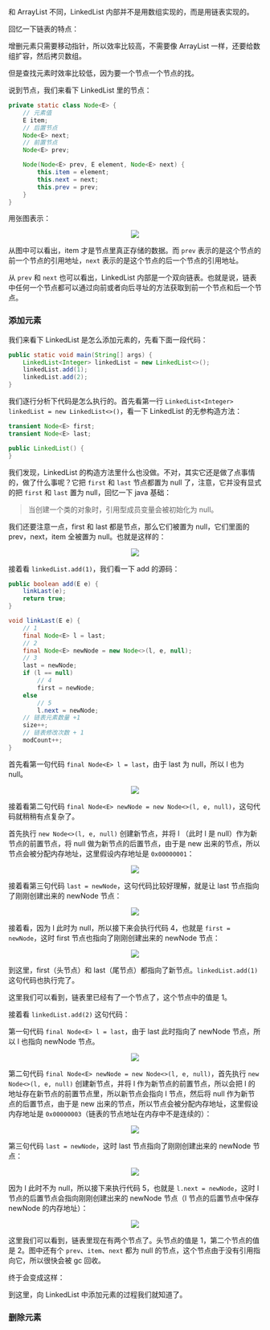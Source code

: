 和 ArrayList 不同，LinkedList 内部并不是用数组实现的，而是用链表实现的。

回忆一下链表的特点：

增删元素只需要移动指针，所以效率比较高，不需要像 ArrayList 一样，还要给数组扩容，然后拷贝数组。

但是查找元素时效率比较低，因为要一个节点一个节点的找。

说到节点，我们来看下 LinkedList 里的节点：

```java
private static class Node<E> {
    // 元素值
    E item;
    // 后置节点
    Node<E> next;
    // 前置节点
    Node<E> prev;

    Node(Node<E> prev, E element, Node<E> next) {
        this.item = element;
        this.next = next;
        this.prev = prev;
    }
}
```

用张图表示：

<p align="center">
  <img src="https://raw.githubusercontent.com/shadowwingz/JavaLife/master/art/LinkedList/LinkedList%20Node.jpg"/>
</p>


从图中可以看出，item 才是节点里真正存储的数据。而 `prev` 表示的是这个节点的前一个节点的引用地址，`next` 表示的是这个节点的后一个节点的引用地址。

从 `prev` 和 `next` 也可以看出，LinkedList 内部是一个双向链表。也就是说，链表中任何一个节点都可以通过向前或者向后寻址的方法获取到前一个节点和后一个节点。

### 添加元素 ###

我们来看下 LinkedList 是怎么添加元素的，先看下面一段代码：

```java
public static void main(String[] args) {
    LinkedList<Integer> linkedList = new LinkedList<>();
    linkedList.add(1);
    linkedList.add(2);
}
```

我们逐行分析下代码是怎么执行的。首先看第一行 `LinkedList<Integer> linkedList = new LinkedList<>()`，看一下 LinkedList 的无参构造方法：

```java
transient Node<E> first;
transient Node<E> last;

public LinkedList() {
}
```

我们发现，LinkedList 的构造方法里什么也没做。不对，其实它还是做了点事情的，做了什么事呢？它把 `first` 和 `last` 节点都置为 null 了，注意，它并没有显式的把 `first` 和 `last` 置为 null，回忆一下 java 基础：

> 当创建一个类的对象时，引用型成员变量会被初始化为 null。

我们还要注意一点，first 和 last 都是节点，那么它们被置为 null，它们里面的 prev，next，item 全被置为 null。也就是这样的：


<p align="center">
  <img src="https://raw.githubusercontent.com/shadowwingz/JavaLife/master/art/LinkedList/LinkedList%E5%88%9D%E5%A7%8B%E5%8C%96.jpg"/>
</p>

接着看 `linkedList.add(1)`，我们看一下 add 的源码：

```java
public boolean add(E e) {
    linkLast(e);
    return true;
}

void linkLast(E e) {
    // 1
    final Node<E> l = last;
    // 2
    final Node<E> newNode = new Node<>(l, e, null);
    // 3
    last = newNode;
    if (l == null)
        // 4
        first = newNode;
    else
        // 5
        l.next = newNode;
    // 链表元素数量 +1
    size++;
    // 链表修改次数 + 1
    modCount++;
}
```

首先看第一句代码 `final Node<E> l = last`，由于 last 为 null，所以 l 也为 null。

<p align="center">
  <img src="https://raw.githubusercontent.com/shadowwingz/JavaLife/master/art/LinkedList/add(1)%E6%B5%81%E7%A8%8B/1.jpg"/>
</p>

接着看第二句代码 `final Node<E> newNode = new Node<>(l, e, null)`，这句代码就稍稍有点复杂了。

首先执行 `new Node<>(l, e, null)` 创建新节点，并将 l （此时 l 是 null）作为新节点的前置节点，将 null 做为新节点的后置节点，由于是 new 出来的节点，所以节点会被分配内存地址，这里假设内存地址是 `0x00000001`：

<p align="center">
  <img src="https://raw.githubusercontent.com/shadowwingz/JavaLife/master/art/LinkedList/add(1)%E6%B5%81%E7%A8%8B/2.jpg"/>
</p>

接着看第三句代码 `last = newNode`，这句代码比较好理解，就是让 last 节点指向了刚刚创建出来的 newNode 节点：

<p align="center">
  <img src="https://raw.githubusercontent.com/shadowwingz/JavaLife/master/art/LinkedList/add(1)%E6%B5%81%E7%A8%8B/3.jpg"/>
</p>

接着看，因为 l 此时为 null，所以接下来会执行代码 4，也就是 `first = newNode`，这时 first 节点也指向了刚刚创建出来的 newNode 节点：

<p align="center">
  <img src="https://raw.githubusercontent.com/shadowwingz/JavaLife/master/art/LinkedList/add(1)%E6%B5%81%E7%A8%8B/4.jpg"/>
</p>

到这里，first（头节点）和 last（尾节点）都指向了新节点。`linkedList.add(1)` 这句代码也执行完了。

这里我们可以看到，链表里已经有了一个节点了，这个节点中的值是 1。

接着看 `linkedList.add(2)` 这句代码：

第一句代码 `final Node<E> l = last`，由于 last 此时指向了 newNode 节点，所以 l 也指向 newNode 节点。

<p align="center">
  <img src="https://raw.githubusercontent.com/shadowwingz/JavaLife/d77c47cde81fa48513bcf413779ae2f7f1a4603a/art/LinkedList/add(2)%E6%B5%81%E7%A8%8B/1.jpg"/>
</p>

第二句代码 `final Node<E> newNode = new Node<>(l, e, null)`，首先执行 `new Node<>(l, e, null)` 创建新节点，并将 l 作为新节点的前置节点，所以会把 l 的地址存在新节点的前置节点里，所以新节点会指向 l 节点，然后将 null 作为新节点的后置节点，由于是 new 出来的节点，所以节点会被分配内存地址，这里假设内存地址是 `0x00000003`（链表的节点地址在内存中不是连续的）：

<p align="center">
  <img src="https://raw.githubusercontent.com/shadowwingz/JavaLife/master/art/LinkedList/add(2)%E6%B5%81%E7%A8%8B/2.jpg"/>
</p>

第三句代码 `last = newNode`，这时 last 节点指向了刚刚创建出来的 newNode 节点：

<p align="center">
  <img src="https://raw.githubusercontent.com/shadowwingz/JavaLife/master/art/LinkedList/add(2)%E6%B5%81%E7%A8%8B/3.jpg"/>
</p>


因为 l 此时不为 null，所以接下来执行代码 5，也就是 `l.next = newNode`，这时 l 节点的后置节点会指向刚刚创建出来的 newNode 节点（l 节点的后置节点中保存 newNode 的内存地址）：

<p align="center">
  <img src="https://raw.githubusercontent.com/shadowwingz/JavaLife/master/art/LinkedList/add(2)%E6%B5%81%E7%A8%8B/4.jpg"/>
</p>

这里我们可以看到，链表里现在有两个节点了。头节点的值是 1，第二个节点的值是 2。图中还有个 `prev`、`item`、`next` 都为 null 的节点，这个节点由于没有引用指向它，所以很快会被 gc 回收。

终于会变成这样：



到这里，向 LinkedList 中添加元素的过程我们就知道了。

### 删除元素 ###


